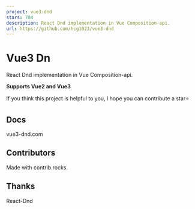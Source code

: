 ```yaml
---
project: vue3-dnd
stars: 704
description: React Dnd implementation in Vue Composition-api.
url: https://github.com/hcg1023/vue3-dnd
---
```


Vue3 Dn
=======

React Dnd implementation in Vue Composition-api.

**Supports Vue2 and Vue3**

If you think this project is helpful to you, I hope you can contribute a star⭐

Docs
----

vue3-dnd.com

Contributors
------------

Made with contrib.rocks.

Thanks
------

React-Dnd
